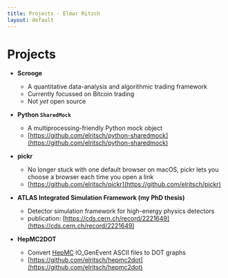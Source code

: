 ```yaml
---
title: Projects - Elmar Ritsch
layout: default
---
```


Projects
========

* **Scrooge**
  - A quantitative data-analysis and algorithmic trading framework
  - Currently focussed on Bitcoin trading
  - Not *yet* open source

* **Python `SharedMock`**
  - A multiprocessing-friendly Python mock object
  - [https://github.com/elritsch/python-sharedmock](https://github.com/elritsch/python-sharedmock)

* **pickr**
  - No longer stuck with one default browser on macOS, pickr lets you choose a browser each time you open a link
  - [https://github.com/elritsch/pickr](https://github.com/elritsch/pickr)

* **ATLAS Integrated Simulation Framework (my PhD thesis)**
  - Detector simulation framework for high-energy physics detectors
  - publication: [https://cds.cern.ch/record/2221649](https://cds.cern.ch/record/2221649)

* **HepMC2DOT**
  - Convert [HepMC](http://hepmc.web.cern.ch/hepmc/) IO_GenEvent ASCII files to DOT graphs
  - [https://github.com/elritsch/hepmc2dot](https://github.com/elritsch/hepmc2dot)